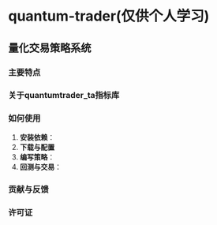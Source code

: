 # quantum-trader(仅供个人学习)


## 量化交易策略系统



### 主要特点



### 关于quantumtrader_ta指标库



### 如何使用

1. **安装依赖**：
2. **下载与配置**
3. **编写策略**：
4. **回测与交易**：

### 贡献与反馈



### 许可证

